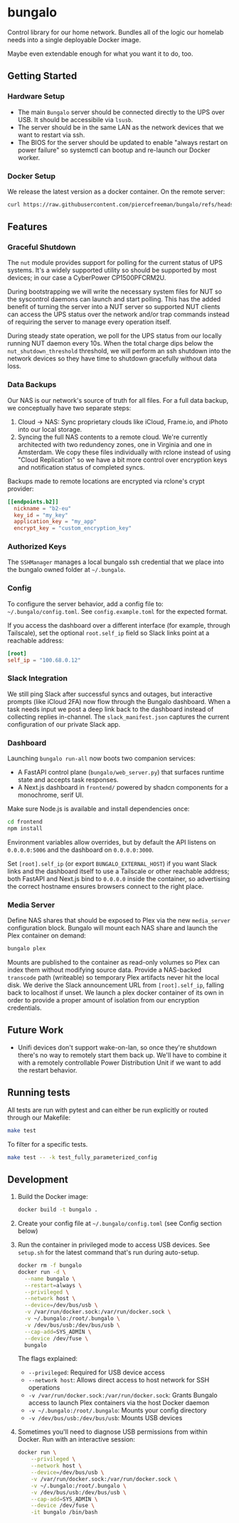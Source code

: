 # bungalo

Control library for our home network. Bundles all of the logic our homelab needs into a single deployable Docker image.

Maybe even extendable enough for what you want it to do, too.

## Getting Started

### Hardware Setup

- The main `Bungalo` server should be connected directly to the UPS over USB. It should be accessibile via `lsusb`.
- The server should be in the same LAN as the network devices that we want to restart via ssh.
- The BIOS for the server should be updated to enable "always restart on power failure" so systemctl can bootup and re-launch our Docker worker.

### Docker Setup

We release the latest version as a docker container. On the remote server:

```bash
curl https://raw.githubusercontent.com/piercefreeman/bungalo/refs/heads/main/setup.sh | /bin/bash
```

## Features

### Graceful Shutdown

The `nut` module provides support for polling for the current status of UPS systems. It's a widely supported utility so should be supported by most devices; in our case a CyberPower CP1500PFCRM2U.

During bootstrapping we will write the necessary system files for NUT so the syscontrol daemons can launch and start polling. This has the added benefit of turning the server into a NUT server so supported NUT clients can access the UPS status over the network and/or trap commands instead of requiring the server to manage every operation itself.

During steady state operation, we poll for the UPS status from our locally running NUT daemon every 10s. When the total charge dips below the `nut_shutdown_threshold` threshold, we will perform an ssh shutdown into the network devices so they have time to shutdown gracefully without data loss.

### Data Backups

Our NAS is our network's source of truth for all files. For a full data backup, we conceptually have two separate steps:

1. Cloud -> NAS: Sync proprietary clouds like iCloud, Frame.io, and iPhoto into our local storage.
2. Syncing the full NAS contents to a remote cloud. We're currently architected with two redundency zones, one in Virginia and one in Amsterdam. We copy these files individually with rclone instead of using "Cloud Replication" so we have a bit more control over encryption keys and notification status of completed syncs.

Backups made to remote locations are encrypted via rclone's crypt provider:

```toml
[[endpoints.b2]]
  nickname = "b2-eu"
  key_id = "my_key"
  application_key = "my_app"
  encrypt_key = "custom_encryption_key"
```

### Authorized Keys

The `SSHManager` manages a local bungalo ssh credential that we place into the bungalo owned folder at `~/.bungalo`.

### Config

To configure the server behavior, add a config file to: `~/.bungalo/config.toml`. See `config.example.toml` for the expected format.

If you access the dashboard over a different interface (for example, through Tailscale), set the optional `root.self_ip` field so Slack links point at a reachable address:

```toml
[root]
self_ip = "100.68.0.12"
```

### Slack Integration

We still ping Slack after successful syncs and outages, but interactive prompts (like iCloud 2FA) now flow through the Bungalo dashboard. When a task needs input we post a deep link back to the dashboard instead of collecting replies in-channel. The `slack_manifest.json` captures the current configuration of our private Slack app.

### Dashboard

Launching `bungalo run-all` now boots two companion services:

- A FastAPI control plane (`bungalo/web_server.py`) that surfaces runtime state and accepts task responses.
- A Next.js dashboard in `frontend/` powered by shadcn components for a monochrome, serif UI.

Make sure Node.js is available and install dependencies once:

```bash
cd frontend
npm install
```

Environment variables allow overrides, but by default the API listens on `0.0.0.0:5006` and the dashboard on `0.0.0.0:3000`.

Set `[root].self_ip` (or export `BUNGALO_EXTERNAL_HOST`) if you want Slack links and the dashboard itself to use a Tailscale or other reachable address; both FastAPI and Next.js bind to `0.0.0.0` inside the container, so advertising the correct hostname ensures browsers connect to the right place.

### Media Server

Define NAS shares that should be exposed to Plex via the new `media_server` configuration block. Bungalo will mount each NAS share and launch the Plex container on demand:

```bash
bungalo plex
```

Mounts are published to the container as read-only volumes so Plex can index them without modifying source data. Provide a NAS-backed `transcode` path (writeable) so temporary Plex artifacts never hit the local disk. We derive the Slack announcement URL from `[root].self_ip`, falling back to localhost if unset. We launch a plex docker container of its own in order to provide a proper amount of isolation from our encryption credentials.

## Future Work

- Unifi devices don't support wake-on-lan, so once they're shutdown there's no way to remotely start them back up. We'll have to combine it with a remotely controllable Power Distribution Unit if we want to add the restart behavior.

## Running tests

All tests are run with pytest and can either be run explicitly or routed through our Makefile:

```bash
make test
```

To filter for a specific tests.

```bash
make test -- -k test_fully_parameterized_config
```

## Development

1. Build the Docker image:
   ```bash
   docker build -t bungalo .
   ```

2. Create your config file at `~/.bungalo/config.toml` (see Config section below)

3. Run the container in privileged mode to access USB devices. See `setup.sh` for the latest command that's run during auto-setup.

   ```bash
   docker rm -f bungalo
   docker run -d \
     --name bungalo \
     --restart=always \
     --privileged \
     --network host \
     --device=/dev/bus/usb \
     -v /var/run/docker.sock:/var/run/docker.sock \
     -v ~/.bungalo:/root/.bungalo \
     -v /dev/bus/usb:/dev/bus/usb \
     --cap-add=SYS_ADMIN \
     --device /dev/fuse \
     bungalo
   ```

   The flags explained:
   - `--privileged`: Required for USB device access
   - `--network host`: Allows direct access to host network for SSH operations
   - `-v /var/run/docker.sock:/var/run/docker.sock`: Grants Bungalo access to launch Plex containers via the host Docker daemon
   - `-v ~/.bungalo:/root/.bungalo`: Mounts your config directory
   - `-v /dev/bus/usb:/dev/bus/usb`: Mounts USB devices

4. Sometimes you'll need to diagnose USB permissions from within Docker. Run with an interactive session:

    ```bash
    docker run \
        --privileged \
        --network host \
        --device=/dev/bus/usb \
        -v /var/run/docker.sock:/var/run/docker.sock \
        -v ~/.bungalo:/root/.bungalo \
        -v /dev/bus/usb:/dev/bus/usb \
        --cap-add=SYS_ADMIN \
        --device /dev/fuse \
        -it bungalo /bin/bash
    ```
